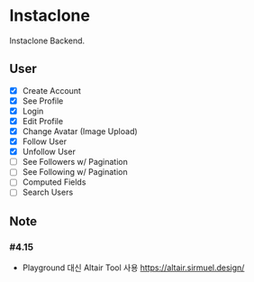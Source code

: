 # Instaclone

Instaclone Backend.

## User

- [x] Create Account
- [x] See Profile
- [x] Login
- [x] Edit Profile
- [x] Change Avatar (Image Upload)
- [x] Follow User
- [x] Unfollow User
- [ ] See Followers w/ Pagination
- [ ] See Following w/ Pagination
- [ ] Computed Fields
- [ ] Search Users

## Note

### #4.15
- Playground 대신 Altair Tool 사용
https://altair.sirmuel.design/